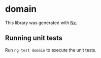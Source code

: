 # domain

This library was generated with [Nx](https://nx.dev).

## Running unit tests

Run `ng test domain` to execute the unit tests.
